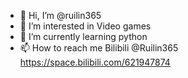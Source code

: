 - 👋 Hi, I’m @ruilin365
- 👀 I’m interested in Video games
- 🌱 I’m currently learning python
- 📫 How to reach me Bilibili @Ruilin365 https://space.bilibili.com/621947874

<!---
ruilin365/ruilin365 is a ✨ special ✨ repository because its `README.md` (this file) appears on your GitHub profile.
You can click the Preview link to take a look at your changes.
--->
